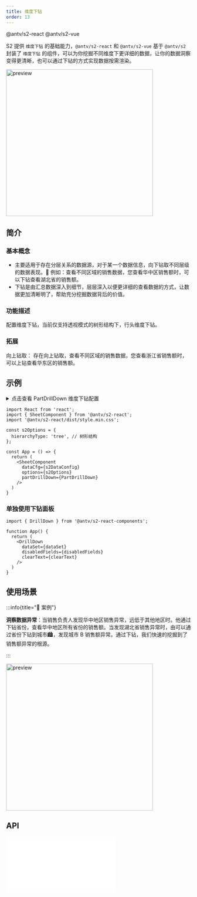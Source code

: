 ```yaml
---
title: 维度下钻
order: 13
---
```


<Badge>@antv/s2-react</Badge> <Badge type="success">@antv/s2-vue</Badge>

S2 提供 `维度下钻` 的基础能力，`@antv/s2-react` 和 `@antv/s2-vue` 基于 `@antv/s2` 封装了 `维度下钻` 的组件，可以为你挖掘不同维度下更详细的数据，让你的数据洞察变得更清晰，也可以通过下钻的方式实现数据按需渲染。

<img src="https://gw.alipayobjects.com/zos/antfincdn/J7bnG8lcf/xiazuan.gif" height="400" alt="preview" />

## 简介

### 基本概念

- 主要适用于存在分层关系的数据源，对于某一个数据信息，向下钻取不同层级的数据表现。🌰 例如：查看不同区域的销售数据，您查看华中区销售额时，可以下钻查看湖北省的销售额。
- 下钻是由汇总数据深入到细节，层层深入以便更详细的查看数据的方式，让数据更加清晰明了，帮助充分挖掘数据背后的价值。

### 功能描述

配置维度下钻，当前仅支持透视模式的树形结构下，行头维度下钻。

### 拓展

向上钻取： 存在向上钻取，查看不同区域的销售数据，您查看浙江省销售额时，可以上钻查看华东区的销售额。

## 示例

<details>
<summary>点击查看 PartDrillDown 维度下钻配置</summary>

```js

const sex = ['男', '女'];

const PartDrillDown = {
  drillConfig: {
    // 个性化配置 （可选）
    title: '下钻',
    clearText: '还原',
    searchText: '搜素',
    // 下钻数据源配置
    dataSet: [
      {
        name: '客户性别',
        value: 'sex',
        type: 'text',
      },
    ],
  },
  // 点击下钻后的回调
  fetchData: (meta, drillFields) =>
    new Promise((resolve) => {
      const dataSet = meta.spreadsheet.dataSet;
      const field = drillFields[0];
      const rowData = dataSet.getCellMultiData({ query: meta.query });
      const drillDownData = [];

      rowData.forEach((data) => {
        const { city, number, province, sub_type: subType, type } = data;
        const number0 = Math.ceil(Math.random() * (number - 50)) + 50;
        const number1 = number - number0;
        const dataItem0 = {
          city,
          number: number0,
          province,
          sub_type: subType,
          type,
          [field]: sex[0],
        };
        drillDownData.push(dataItem0);
        const dataItem1 = {
          city,
          number: number1,
          province,
          sub_type: subType,
          type,
          [field]: sex[1],
        };

        drillDownData.push(dataItem1);
      });

      resolve({
        drillField: field, // 下钻维度 value 值
        drillData: drillDownData, // 下钻数据
      });
    }),
};

```

</details>

```tsx
import React from 'react';
import { SheetComponent } from '@antv/s2-react';
import '@antv/s2-react/dist/style.min.css';

const s2Options = {
  hierarchyType: 'tree', // 树形结构
};

const App = () => {
  return (
    <SheetComponent
      dataCfg={s2DataConfig}
      options={s2Options}
      partDrillDown={PartDrillDown}
    />
  )
}
```

<Playground path='react-component/drill-down/demo/for-pivot.tsx' rid='for-pivot'></playground>

### 单独使用下钻面板

```tsx | pure
import { DrillDown } from '@antv/s2-react-components';

function App() {
  return (
    <DrillDown
      dataSet={dataSet}
      disabledFields={disabledFields}
      clearText={clearText}
    />
  )
}
```

<Playground path='react-component/drill-down/demo/basic-panel.tsx' rid='basic-panel'></playground>

## 使用场景

:::info{title="🌰 案例"}

**洞察数据异常**：当销售负责人发现华中地区销售异常，远低于其他地区时。他通过下钻省份，查看华中地区所有省份的销售额。当发现湖北省销售异常时，由可以通过省份下钻到城市🏙，发现城市 B 销售额异常。通过下钻，我们快速的挖掘到了销售额异常的根源。

:::

<img src="https://gw.alipayobjects.com/zos/antfincdn/43CZawVX7/xiazuan-chengshi.gif" height="400" alt="preview" />

## API

<embed src="@/docs/api/components/drill-down.zh.md"></embed>
